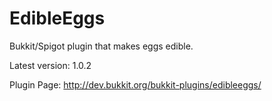 # EdibleEggs
Bukkit/Spigot plugin that makes eggs edible.

Latest version: 1.0.2

Plugin Page: http://dev.bukkit.org/bukkit-plugins/edibleeggs/